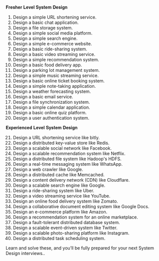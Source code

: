 𝐅𝐫𝐞𝐬𝐡𝐞𝐫 𝐋𝐞𝐯𝐞𝐥 𝐒𝐲𝐬𝐭𝐞𝐦 𝐃𝐞𝐬𝐢𝐠𝐧  
  
1. Design a simple URL shortening service.  
2. Design a basic chat application.  
3. Design a file storage system.  
4. Design a simple social media platform.  
5. Design a simple search engine.  
6. Design a simple e-commerce website.  
7. Design a basic ride-sharing system.  
8. Design a basic video streaming service.  
9. Design a simple recommendation system.  
10. Design a basic food delivery app.  
11. Design a parking lot management system.  
12. Design a simple music streaming service.  
13. Design a basic online ticket booking system.  
14. Design a simple note-taking application.  
15. Design a weather forecasting system.  
16. Design a basic email service.  
17. Design a file synchronization system.  
18. Design a simple calendar application.  
19. Design a basic online quiz platform.  
20. Design a user authentication system.  
  
𝐄𝐱𝐩𝐞𝐫𝐢𝐞𝐧𝐜𝐞𝐝 𝐋𝐞𝐯𝐞𝐥 𝐒𝐲𝐬𝐭𝐞𝐦 𝐃𝐞𝐬𝐢𝐠𝐧  
  
21. Design a URL shortening service like bitly.  
22. Design a distributed key-value store like Redis.  
23. Design a scalable social network like Facebook.  
24. Design a scalable recommendation system like Netflix.  
25. Design a distributed file system like Hadoop's HDFS.  
26. Design a real-time messaging system like WhatsApp.  
27. Design a web crawler like Google.  
28. Design a distributed cache like Memcached.  
29. Design a content delivery network (CDN) like Cloudflare.  
30. Design a scalable search engine like Google.  
31. Design a ride-sharing system like Uber.  
32. Design a video streaming service like YouTube.  
33. Design an online food delivery system like Zomato.  
34. Design a collaborative document editing system like Google Docs.  
35. Design an e-commerce platform like Amazon.  
36. Design a recommendation system for an online marketplace.  
37. Design a fault-tolerant distributed database system.  
38. Design a scalable event-driven system like Twitter.  
39. Design a scalable photo-sharing platform like Instagram.  
40. Design a distributed task scheduling system.  
  
Learn and solve these, and you’ll be fully prepared for your next System Design interviews..
